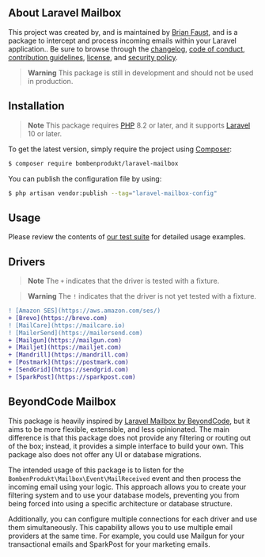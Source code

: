 ## About Laravel Mailbox

This project was created by, and is maintained by [Brian Faust](https://github.com/faustbrian), and is a package to intercept and process incoming emails within your Laravel application.. Be sure to browse through the [changelog](CHANGELOG.md), [code of conduct](.github/CODE_OF_CONDUCT.md), [contribution guidelines](.github/CONTRIBUTING.md), [license](LICENSE), and [security policy](.github/SECURITY.md).

> **Warning**
> This package is still in development and should not be used in production.

## Installation

> **Note**
> This package requires [PHP](https://www.php.net/) 8.2 or later, and it supports [Laravel](https://laravel.com/) 10 or later.

To get the latest version, simply require the project using [Composer](https://getcomposer.org/):

```bash
$ composer require bombenprodukt/laravel-mailbox
```

You can publish the configuration file by using:

```bash
$ php artisan vendor:publish --tag="laravel-mailbox-config"
```

## Usage

Please review the contents of [our test suite](/tests) for detailed usage examples.

## Drivers

> **Note**
> The `+` indicates that the driver is tested with a fixture.

> **Warning**
> The `!` indicates that the driver is not yet tested with a fixture.

```diff
! [Amazon SES](https://aws.amazon.com/ses/)
+ [Brevo](https://brevo.com)
! [MailCare](https://mailcare.io)
! [MailerSend](https://mailersend.com)
+ [Mailgun](https://mailgun.com)
+ [Mailjet](https://mailjet.com)
+ [Mandrill](https://mandrill.com)
+ [Postmark](https://postmark.com)
+ [SendGrid](https://sendgrid.com)
+ [SparkPost](https://sparkpost.com)
```

## BeyondCode Mailbox

This package is heavily inspired by [Laravel Mailbox by BeyondCode](https://github.com/beyondcode/laravel-mailbox), but it aims to be more flexible, extensible, and less opinionated. The main difference is that this package does not provide any filtering or routing out of the box; instead, it provides a simple interface to build your own. This package also does not offer any UI or database migrations.

The intended usage of this package is to listen for the `BombenProdukt\Mailbox\Event\MailReceived` event and then process the incoming email using your logic. This approach allows you to create your filtering system and to use your database models, preventing you from being forced into using a specific architecture or database structure.

Additionally, you can configure multiple connections for each driver and use them simultaneously. This capability allows you to use multiple email providers at the same time. For example, you could use Mailgun for your transactional emails and SparkPost for your marketing emails.
